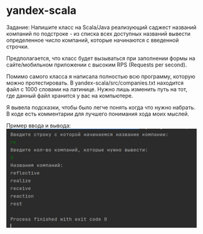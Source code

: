 # yandex-scala

Задание: 
Напишите класс на Scala/Java реализующий саджест названий компаний по подстроке - из списка всех доступных названий вывести определенное число компаний, которые начинаются с введенной строчки.

Предполагается, что класс будет вызываться при заполнении формы на сайте/мобильном приложении с высоким RPS (Requests per second).

Помимо самого класса я написала полностью всю программу, которую можно протестировать. В yandex-scala/src/companies.txt находится файл с 1000 словами на латинице. Нужно лишь изменить путь на тот, где данный файл хранится у вас на компьютере.

Я вывела подсказки, чтобы было легче понять когда что нужно набрать. В коде есть комментарии для лучшего понимания хода моих мыслей.

Пример ввода и вывода:
![](https://github.com/malevinsky/yandex-scala/blob/master/src/picture/Screenshot%20from%202021-02-04%2015-22-30.png)
